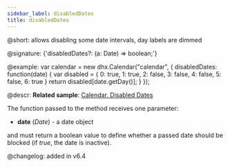 ```yaml
---
sidebar_label: disabledDates
title: disabledDates
---          
```


@short: allows disabling some date intervals, day labels are dimmed

@signature: {'disabledDates?: (a: Date) => boolean;'}

@example:
var calendar = new dhx.Calendar("calendar", {
	disabledDates: function(date) {
		var disabled = {
			0: true,
			1: true,
			2: false,
			3: false,
			4: false,
			5: false,
			6: true
		}
		return disabled[date.getDay()];
	}
});


@descr:
**Related sample**: [Calendar. Disabled Dates](https://snippet.dhtmlx.com/27n67r91)

The function passed to the method receives one parameter:

- **date** (*Date*) - a date object

and must return a boolean value to define whether a passed date should be blocked (if *true*, the date is inactive).

@changelog: added in v6.4

[comment]: # (@related: calendar/how_to_start.md#initialize-calendar calendar/configuring.md#disableddates)
